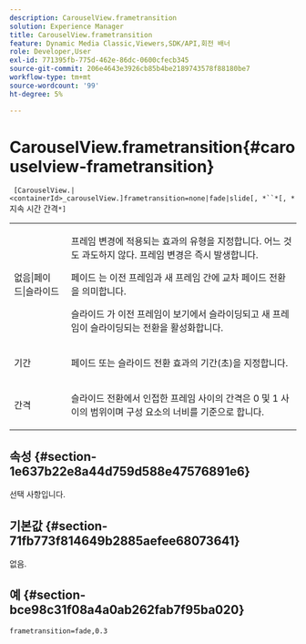 ```yaml
---
description: CarouselView.frametransition
solution: Experience Manager
title: CarouselView.frametransition
feature: Dynamic Media Classic,Viewers,SDK/API,회전 배너
role: Developer,User
exl-id: 771395fb-775d-462e-86dc-0600cfecb345
source-git-commit: 206e4643e3926cb85b4be2189743578f88180be7
workflow-type: tm+mt
source-wordcount: '99'
ht-degree: 5%

---
```


# CarouselView.frametransition{#carouselview-frametransition}

` [CarouselView.|<containerId>_carouselView.]frametransition=none|fade|slide[, *``*[, *`지속 시간 간격`*]`

<table id="table_D5992FCFF26046079089652B211BB6C5"> 
 <tbody> 
  <tr> 
   <td colname="col1"> <p> <span class="codeph"> 없음|페이드|슬라이드  </span> </p> </td> 
   <td colname="col2"> <p>프레임 변경에 적용되는 효과의 유형을 지정합니다. <span class="codeph"> 어느  </span> 것도 과도하지 않다. 프레임 변경은 즉시 발생합니다. </p> <p> <span class="codeph"> 페이드 </span> 는 이전 프레임과 새 프레임 간에 교차 페이드 전환을 의미합니다. </p> <p> <span class="codeph"> 슬라이드 </span> 가 이전 프레임이 보기에서 슬라이딩되고 새 프레임이 슬라이딩되는 전환을 활성화합니다. </p> </td> 
  </tr> 
  <tr> 
   <td colname="col1"> <p> <span class="codeph"> <span class="varname"> 기간  </span> </span> </p> </td> 
   <td colname="col2"> <p><span class="codeph"> 페이드 </span> 또는 <span class="codeph"> 슬라이드 </span> 전환 효과의 기간(초)을 지정합니다. </p> </td> 
  </tr> 
  <tr> 
   <td colname="col1"> <p> <span class="codeph"> <span class="varname"> 간격  </span> </span> </p> </td> 
   <td colname="col2"> <p><span class="codeph"> 슬라이드 </span> 전환에서 인접한 프레임 사이의 간격은 <span class="codeph"> 0 </span> 및 <span class="codeph"> 1 </span> 사이의 범위이며 구성 요소의 너비를 기준으로 합니다. </p> </td> 
  </tr> 
 </tbody> 
</table>

## 속성 {#section-1e637b22e8a44d759d588e47576891e6}

선택 사항입니다.

## 기본값 {#section-71fb773f814649b2885aefee68073641}

없음.

## 예 {#section-bce98c31f08a4a0ab262fab7f95ba020}

`frametransition=fade,0.3`
